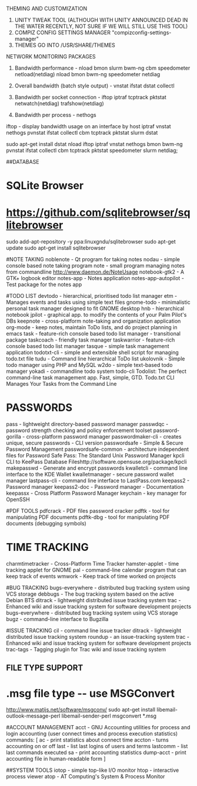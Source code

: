 THEMING AND CUSTOMIZATION
1. UNITY TWEAK TOOL (ALTHOUGH WITH UNITY ANNOUNCED DEAD IN THE WATER RECENTLY, NOT SURE IF WE WILL STILL USE THIS TOOL)
2. COMPIZ CONFIG SETTINGS MANAGER "compizconfig-settings-manager"
3. THEMES GO INTO /USR/SHARE/THEMES


NETWORK MONITORING PACKAGES
1. Bandwidth performance - nload bmon slurm bwm-ng cbm speedometer netload(netdiag)
nload
bmon
bwm-ng
speedometer
netdiag

2. Overall bandwidth (batch style output) - vnstat ifstat dstat collectl

2. Bandwidth per socket connection - iftop iptraf tcptrack pktstat netwatch(netdiag) trafshow(netdiag)

3. Bandwidth per process - nethogs

 iftop - display bandwidth usage on an interface by host
iptraf
vnstat
nethogs
pvnstat
ifstat
collectl
cbm
tcptrack
pktstat
slurm
dstat

sudo apt-get install dstat nload iftop iptraf vnstat nethogs bmon bwm-ng pvnstat ifstat collectl cbm tcptrack pktstat speedometer slurm netdiag;




##DATABASE
# SQLite Browser
# https://github.com/sqlitebrowser/sqlitebrowser
sudo add-apt-repository -y ppa:linuxgndu/sqlitebrowser
sudo apt-get update
sudo apt-get install sqlitebrowser


#NOTE TAKING
noblenote - Qt program for taking notes
nodau - simple console based note taking program
note - small program managing notes from commandline http://www.daemon.de/NoteUsage
notebook-gtk2 - A GTK+ logbook editor
notes-app - Notes application
notes-app-autopilot - Test package for the notes app


#TODO LIST
devtodo - hierarchical, prioritised todo list manager
etm - Manages events and tasks using simple text files
gnome-todo - minimalistic personal task manager designed to fit GNOME desktop
hnb - hierarchical notebook
jpilot - graphical app. to modify the contents of your Palm Pilot's DBs
keepnote - cross-platform note-taking and organization application
org-mode - keep notes, maintain ToDo lists, and do project planning in emacs
task - feature-rich console based todo list manager - transitional package
taskcoach - friendly task manager
taskwarrior - feature-rich console based todo list manager
tasque - simple task management application
todotxt-cli - simple and extensible shell script for managing todo.txt file
tudu - Command line hierarchical ToDo list
ukolovnik - Simple todo manager using PHP and MySQL
w2do - simple text-based todo manager
yokadi - commandline todo system
todo-cli
Todolist: The perfect command-line task management app. Fast, simple, GTD.
Todo.txt CLI Manages Your Tasks from the Command Line


# PASSWORDS
pass - lightweight directory-based password manager
passwdqc - password strength checking and policy enforcement toolset
password-gorilla - cross-platform password manager
passwordmaker-cli - creates unique, secure passwords - CLI version
passwordsafe - Simple & Secure Password Management
passwordsafe-common - architecture independent files for Password Safe
Pass: The Standard Unix Password Manager
kpcli  CLI to KeePass Database Fileshttp://software.opensuse.org/package/kpcli
makepasswd - Generate and encrypt passwords
kwalletcli - command line interface to the KDE Wallet
kwalletmanager - secure password wallet manager
lastpass-cli - command line interface to LastPass.com
keepass2 - Password manager
keepass2-doc - Password manager - Documentation
keepassx - Cross Platform Password Manager
keychain - key manager for OpenSSH


#PDF TOOLS
pdfcrack - PDF files password cracker
pdftk - tool for manipulating PDF documents
pdftk-dbg - tool for manipulating PDF documents (debugging symbols)

# TIME TRACKING
charmtimetracker - Cross-Platform Time Tracker
hamster-applet - time tracking applet for GNOME
pal - command-line calendar program that can keep track of events
wmwork - Keep track of time worked on projects


#BUG TRACKING
bugs-everywhere - distributed bug tracking system using VCS storage
debbugs - The bug tracking system based on the active Debian BTS
ditrack - lightweight distributed issue tracking system
trac - Enhanced wiki and issue tracking system for software development projects
bugs-everywhere - distributed bug tracking system using VCS storage
bugz - command-line interface to Bugzilla


#ISSUE TRACKING
cil - command line issue tracker
ditrack - lightweight distributed issue tracking system
roundup - an issue-tracking system
trac - Enhanced wiki and issue tracking system for software development projects
trac-tags - Tagging plugin for Trac wiki and issue tracking system

## FILE TYPE SUPPORT
# .msg file type -- use MSGConvert
http://www.matijs.net/software/msgconv/
sudo apt-get install libemail-outlook-message-perl libemail-sender-perl
msgconvert *.msg


#ACCOUNT MANAGEMENT
acct - GNU Accounting utilities for process and login accounting (user connect times and process execution statistics)
  commands: [
  ac - print statistics about connect time
  accton - turns accounting on or off
  last - list last logins of users and terms
  lastcomm - list last commands executed
  sa - print accounting statistics
  dump-acct - print accounting file in human-readable form
  ]

##SYSTEM TOOLS
iotop - simple top-like I/O monitor
htop - interactive process viewer
atop - AT Computing's System & Process Monitor
